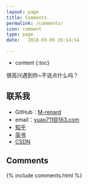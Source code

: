```yaml
---
layout: page
title: Comments
permalink: /comments/
icon: comment
type: page
date:   2018-03-05 20:14:54

---
```


* content
{:toc}

很高兴遇到你~不说点什么吗？

## 联系我

* GitHub：[M-renard](http://github.com/M-renard)
* email：yuao711@163.com
* [知乎](https://www.zhihu.com/people/M.renard)
* [简书](https://www.jianshu.com/u/2fb8a395b4cc)
* [CSDN](http://blog.csdn.net/M_renard)

## Comments

{% include comments.html %}